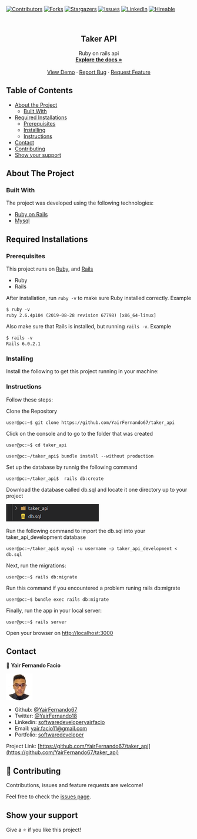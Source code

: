 [![Contributors][contributors-shield]][contributors-url]
[![Forks][forks-shield]][forks-url]
[![Stargazers][stars-shield]][stars-url]
[![Issues][issues-shield]][issues-url]
[![LinkedIn][linkedin-shield2]][linkedin-url2]
[![Hireable][hireable]][hireable-url]

<!-- PROJECT LOGO -->
<br />
<p align="center">
 <h2 align="center"> Taker API </h2>

  <p align="center">
    Ruby on rails api
    <br />
    <a href="https://github.com/YairFernando67/taker_api"><strong>Explore the docs »</strong></a>
    <br />
    <br />
    <a href="https://github.com/YairFernando67/taker_api">View Demo</a>
    ·
    <a href="https://github.com/YairFernando67/taker_api/issues">Report Bug</a>
    ·
    <a href="https://github.com/YairFernando67/taker_api/issues">Request Feature</a>
  </p>

</p>

## Table of Contents
* [About the Project](#about-the-project)
  * [Built With](#built-with)
* [Required Installations](#Required-Installations)
  * [Prerequisites](#Prerequisites)
  * [Installing](#Installing)
  * [Instructions](#Instructions)
* [Contact](#contact)
* [Contributing](#Contributing)
* [Show your support](#Show-your-support)

## About The Project

### Built With
The project was developed using the following technologies:
- [Ruby on Rails](https://rubyonrails.org/)
- [Mysql](https://rubygems.org/gems/mysql)

## Required Installations

### Prerequisites

This project runs on [Ruby](https://www.ruby-lang.org/en/documentation/installation/), and [Rails](http://installrails.com/)

* Ruby
* Rails

After installation, run `ruby -v` to make sure Ruby installed correctly. Example
```
$ ruby -v
ruby 2.6.4p104 (2019-08-28 revision 67798) [x86_64-linux]
```

Also make sure that Rails is installed, but running `rails -v`. 
Example
```
$ rails -v
Rails 6.0.2.1
```

### Installing

<p>Install the following to get this project running in your machine:</p>

### Instructions

<p>Follow these steps:</p>

Clone the Repository

```Shell
user@pc:~$ git clone https://github.com/YairFernando67/taker_api
```

Click on the console and to go to the folder that was created

```Shell
user@pc:~$ cd taker_api
```

```
user@pc:~/taker_api$ bundle install --without production
```

Set up the database by runnig the following command

```
user@pc:~/taker_api$  rails db:create
```

Download the database called db.sql and locate it one directory up to your project

![DB Directory](app/img/code.png) 

Run the following command to import the db.sql into your taker_api_development database 

```
user@pc:~/taker_api$ mysql -u username -p taker_api_development < db.sql
```

Next, run the migrations:

```
user@pc:~$ rails db:migrate
```

Run this command if you encountered a problem runing rails db:migrate

```
user@pc:~$ bundle exec rails db:migrate
```

Finally,  run the app in your local server:

```
user@pc:~$ rails server
```

Open your browser on [http://localhost:3000](http://localhost:3000)

## Contact

👤 **Yair Fernando Facio**

<a href="https://yairfernando67.github.io/Portfolio/" target="_blank">
    
  ![Screenshot Image](app/img/logo.jpg) 

</a>

- Github: [@YairFernando67](https://github.com/YairFernando67)
- Twitter: [@YairFernando18](https://twitter.com/YairFernando18)
- Linkedin: [softwaredeveloperyairfacio](https://www.linkedin.com/in/softwaredeveloperyairfacio/)
- Email: [yair.facio11@gmail.com](https://mail.google.com/mail/?view=cm&fs=1&tf=1&to=yair.facio11@gmail.com)
- Portfolio: [softwaredeveloper](https://yairfernando67.github.io/Portfolio/)

<p align="center">

  Project Link: [https://github.com/YairFernando67/taker_api](https://github.com/YairFernando67/taker_api)

</p>

## 🤝 Contributing

Contributions, issues and feature requests are welcome!

Feel free to check the [issues page](https://github.com/YairFernando67/taker_api/issues).

## Show your support

Give a ⭐️ if you like this project!

<!-- MARKDOWN LINKS & IMAGES -->
[contributors-shield]: https://img.shields.io/github/contributors/YairFernando67/taker_api.svg?style=flat-square
[contributors-url]: https://github.com/YairFernando67/taker_api/graphs/contributors
[forks-shield]: https://img.shields.io/github/forks/YairFernando67/taker_api.svg?style=flat-square
[forks-url]: https://github.com/YairFernando67/taker_api/network/members
[stars-shield]: https://img.shields.io/github/stars/YairFernando67/taker_api.svg?style=flat-square
[stars-url]: https://github.com/YairFernando67/taker_api/stargazers
[issues-shield]: https://img.shields.io/github/issues/YairFernando67/taker_api.svg?style=flat-square
[issues-url]: https://github.com/YairFernando67/taker_api/issues
[license-shield]: https://img.shields.io/github/license/YairFernando67/taker_api.svg?style=flat-square
[license-url]: https://github.com/YairFernando67/taker_api/blob/master/LICENSE.txt
[linkedin-shield2]: https://img.shields.io/badge/-LinkedIn-black.svg?style=flat-square&logo=linkedin&colorB=555
[linkedin-url2]: https://www.linkedin.com/in/softwaredeveloperyairfacio/
[hireable]: https://cdn.rawgit.com/hiendv/hireable/master/styles/flat/yes.svg
[hireable-url]: https://www.linkedin.com/in/softwaredeveloperyairfacio/